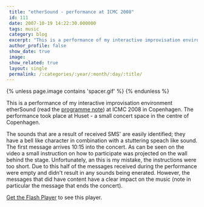 ```yaml
---
 title: "etherSound - performance at ICMC 2008"
 id: 111
 date: 2007-10-19 14:22:30.000000
 tags: music
 category: blog
 excerpt: "This is a performance of my interactive improvisation environment etherSound (read the programme note) at ICMC 2008 in Copenhagen. The performance took place at Huset - a small concert space in the ce..."
 author_profile: false
 show_date: true
 image: 
 show_related: true
 layout: single
 permalink: /:categories/:year/:month/:day/:title/
---
```

{% unless page.image contains 'spacer.gif' %}
{% endunless %}

This is a performance of my interactive improvisation environment etherSound (read the <a href="http://www.henrikfrisk.com/index.jsp?metaId=music&id=comp&field=id&query=2&show=1#2" alt="etherSound programme note">programme note</a>) at ICMC 2008 in Copenhagen. The performance took place at Huset - a small concert space in the centre of Copenhagen. 



The sounds that are a result of received SMS' are easily identified; they have a bell like character in combination with a stuttering speach like sound. The first message arrives 10:15 into the concert. As can be seen on the video a small instruction on how to participate was projected on the wall behind the stage. Unfortunately, an this is my mistake, the instructions were too short. Due to this half of the messages received during the performance were empty and didn't result in any sounds being enerated. However, the messages that did have content have a clear impact on the music (note in particular the message that ends the concert).



<p id="player3"><a href="http://www.macromedia.com/go/getflashplayer">Get the Flash Player</a> to see this player.

<script type="text/javascript">
	var s1 = new SWFObject("http://www.henrikfrisk.com/script/flvplayer.swf","single","320","240","7");
	s1.addParam("allowfullscreen","true");
s1.addVariable("file","http://www.henrikfrisk.com/music/media/etherSound-lo.flv");
	s1.addVariable("width","320");
	s1.addVariable("height","240");
	s1.write("player3");
</script>
